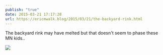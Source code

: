 ```yaml
---
publish: "true"
date: 2015-03-21 17:17:28
url: https://ericmwalk.blog/2015/03/21/the-backyard-rink.html
---
```


The backyard rink may have melted but that doesn't seem to phase these MN kids..

![](https://ericmwalk.blog/uploads/2022/fa75dcd0d0.jpg)